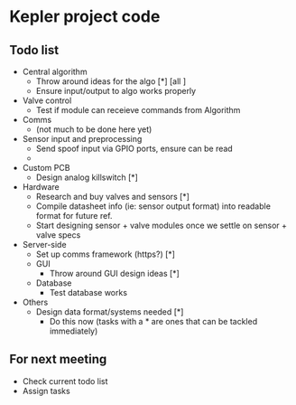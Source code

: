 # Kepler project code

## Todo list

- Central algorithm
    - Throw around ideas for the algo [*] [all ]
    - Ensure input/output to algo works properly
- Valve control
    - Test if module can receieve commands from Algorithm 
- Comms
    - (not much to be done here yet)
- Sensor input and preprocessing
    - Send spoof input via GPIO ports, ensure can be read
    - 
- Custom PCB
    - Design analog killswitch [*]
- Hardware
    - Research and buy valves and sensors [*]
    - Compile datasheet info (ie: sensor output format) into readable format for future ref.
    - Start designing sensor + valve modules once we settle on sensor + valve specs
- Server-side
    - Set up comms framework (https?) [*]
    - GUI
        - Throw around GUI design ideas [*]
    - Database
        - Test database works
- Others
    - Design data format/systems needed [*]
      - Do this now 
(tasks with a * are ones that can be tackled immediately)

## For next meeting
- Check current todo list
- Assign tasks

